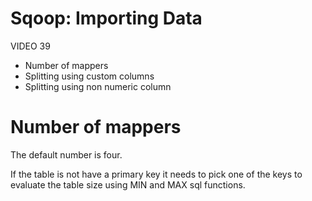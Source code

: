 # Sqoop: Importing Data

VIDEO 39

- Number of mappers
- Splitting using custom columns
- Splitting using non numeric column


# Number of mappers

The default number is four.

If the table is not have a primary key it needs to pick one of the keys to
evaluate the table size using MIN and MAX sql functions.
